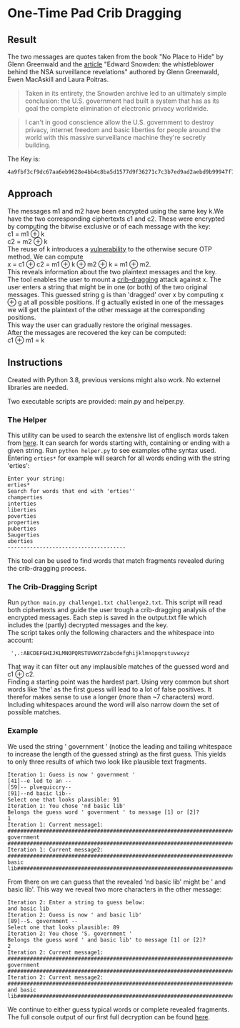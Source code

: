 # One-Time Pad Crib Dragging

## Result

The two messages are quotes taken from the book "No Place to Hide" by Glenn Greenwald and the [article](https://www.theguardian.com/world/2013/jun/09/edward-snowden-nsa-whistleblower-surveillance) "Edward Snowden: the whistleblower behind the NSA surveillance revelations" authored by Glenn Greenwald, Ewen MacAskill and Laura Poitras.
> Taken in its entirety, the Snowden archive led to an ultimately simple conclusion: the U.S. government had built a system that has as its goal the complete elimination of electronic privacy worldwide.

>I can't in good conscience allow the U.S. government to destroy privacy, internet freedom and basic liberties for people around the world with this massive surveillance machine they're secretly building.

The Key is:
```
4a9fbf3cf9dc67aa6eb9628e4bb4c8ba5d1577d9f36271c7c3b7ed9ad2aebd9b99947f7059d368b9ca94c94922d25e461f18c8e788d7c9c931926176d333ca773cc889f57e93d6af38a4d8493f91054346f3a6736bf0a7ad2a86911ab24ed8324e34539eaa6574a8956bb2a6be7bae05acba136beb974e6142dcdfa75f4bcbdc19a9ef4876cbae0fc2a36a432799bc2c77a4478e2a48e44573e412b51267af4e933eaec76caed5fd1b46289bbd4d8e2c875b9be22c5be6899240c061937bac096657902c7
```

## Approach
The messages m1 and m2 have been encrypted using the same key k.We have the two corresponding ciphertexts c1 and c2. These were encrypted by computing the bitwise exclusive or of each message with the key:  
c1 = m1 ⊕ k  
c2 = m2 ⊕ k  
The reuse of k introduces a [vulnerability](https://www.thecrowned.org/the-one-time-pad-and-the-many-time-pad-vulnerability) to the otherwise secure OTP method.
We can compute  
x = c1 ⊕ c2 = m1 ⊕ k ⊕ m2 ⊕ k = m1 ⊕ m2.  
This reveals information about the two plaintext messages and the key.  
The tool enables the user to mount a [crib-dragging](http://www.ivansivak.net/blog/stream-ciphers-one-time-pad-and-the-same-key-vs-cbc) attack against x. The user enters a string that might be in one (or both) of the two original messages. This guessed string g is than 'dragged' over x by computing
x ⊕ g at all possible positions. If g actually existed in one of the messages we will get the plaintext of the other message at the corresponding positions.  
This way the user can gradually restore the original messages.  
After the messages are recovered the key can be computed:  
c1 ⊕ m1 = k

## Instructions
Created with Python 3.8, previous versions might also work. No externel libraries are needed.

Two executable scripts are provided: main.py and helper.py.

### The Helper
This utility can be used to search the extensive list of englisch words taken from [here](https://github.com/dwyl/english-words). It can search for words starting with, containing or ending with a given string.
Run `python helper.py` to see examples ofthe syntax used.
Entering `erties*` for example will search for all words ending with the string 'erties':
```
Enter your string:
erties*
Search for words that end with 'erties''
champerties
interties
liberties
poverties
properties
puberties
Saugerties
uberties
-------------------------------------
```
This tool can be used to find words that match fragments revealed during the crib-dragging process.

### The Crib-Dragging Script
Run `python main.py challenge1.txt challenge2.txt`. This script will read both ciphertexts and guide the user trough a crib-dragging analysis of the encrypted messages. Each step is saved in the output.txt file which includes the (partly) decrypted messages and the key.  
The script takes only the following characters and the whitespace into account: 
```
 ',.:ABCDEFGHIJKLMNOPQRSTUVWXYZabcdefghijklmnopqrstuvwxyz
 ```
 That way it can filter out any implausible matches of the guessed word and c1 ⊕ c2.  
 Finding a starting point was the hardest part. Using very common but short words like 'the' as the first guess will lead to a lot of false positives. It therefor makes sense to use a longer (more than ~7 characters) word. Including whitespaces around the word will also narrow down the set of possible matches. 
 ### Example
 We used the string ' government ' (notice the leading and tailing whitespace to increase the length of the guessed string) as the first guess. This yields to only three results of which two look like plausible text fragments.

 ```
 Iteration 1: Guess is now ' government '
[41]--e led to an --
[59]-- plvequiccry--
[91]--nd basic lib--
Select one that looks plausible: 91
Iteration 1: You chose 'nd basic lib'
Belongs the guess word ' government ' to message [1] or [2]?
1
Iteration 1: Current message1:
########################################################################################### government #################################################################################################
Iteration 1: Current message2:
###########################################################################################nd basic lib#################################################################################################
 ```
 From there on we can guess that the revealed 'nd basic lib' might be ' and basic lib'. This way we reveal two more characters in the other message:  
 ```
 Iteration 2: Enter a string to guess below:
 and basic lib
Iteration 2: Guess is now ' and basic lib'
[89]--S. government --
Select one that looks plausible: 89
Iteration 2: You chose 'S. government '
Belongs the guess word ' and basic lib' to message [1] or [2]?
2
Iteration 2: Current message1:
#########################################################################################S. government #################################################################################################
Iteration 2: Current message2:
######################################################################################### and basic lib#################################################################################################
 ```
 We continue to either guess typical words or complete revealed fragments.
 The full console output of our first full decryption can be found [here](https://github.com/davidrelke/NetSec_Crib_Dragging/blob/master/console_output.txt).

